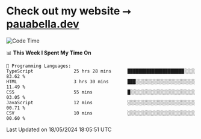 # Check out my website ⭢ [pauabella.dev](https://pauabella.dev)

<!--START_SECTION:waka-->
![Code Time](http://img.shields.io/badge/Code%20Time-3%2C349%20hrs%2049%20mins-blue)

📊 **This Week I Spent My Time On** 

```text
💬 Programming Languages: 
TypeScript               25 hrs 28 mins      █████████████████████░░░░   83.62 % 
HTML                     3 hrs 30 mins       ███░░░░░░░░░░░░░░░░░░░░░░   11.49 % 
CSS                      55 mins             █░░░░░░░░░░░░░░░░░░░░░░░░   03.05 % 
JavaScript               12 mins             ░░░░░░░░░░░░░░░░░░░░░░░░░   00.71 % 
CSV                      10 mins             ░░░░░░░░░░░░░░░░░░░░░░░░░   00.60 % 
```


 Last Updated on 18/05/2024 18:05:51 UTC
<!--END_SECTION:waka-->
